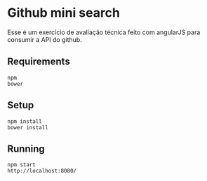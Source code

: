 # Github mini search

Esse é um exercício de avaliação técnica feito com angularJS para consumir a API do github.

## Requirements

```
npm
bower
```

## Setup

```
npm install
bower install
```

## Running

```
npm start
http://localhost:8080/
```
